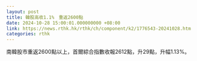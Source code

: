 ```yaml
---
layout: post
title: 韓股高收1.1%　重返2600點
date: 2024-10-28 15:00:01.000000000 +08:00
link: https://news.rthk.hk/rthk/ch/component/k2/1776543-20241028.htm
categories: rthk
---
```


南韓股市重返2600點以上，首爾綜合指數收報2612點，升29點，升幅1.13%。
